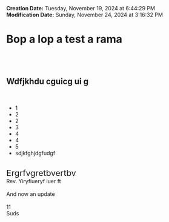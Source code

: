 <div><b>Creation Date:</b> Tuesday, November 19, 2024 at 6:44:29 PM<br></div>
<div><b>Modification Date:</b> Sunday, November 24, 2024 at 3:16:32 PM<br></div>
<div><h1>Bop a lop a test a rama</h1></div>
<div><br></div>
<div><br></div>
<div><h2>Wdfjkhdu cguicg ui g</h2></div>
<div><br></div>
<ul>
<li>1</li>
<li>2</li>
<li>2</li>
<li>3</li>
<li>4</li>
<li>4</li>
<li>5</li>
<li>sdjkfghjdgfudgf</li>
</ul>
<div><br></div>
<div><span style="font-size: 22px">Ergrfvgretbvertbv</span><br></div>
<div>Rev. Yiryfiueryf iuer ft</div>
<div><br></div>
<div>And now an update</div>
<div><br></div>
<div>11</div>
<div>Suds</div>

